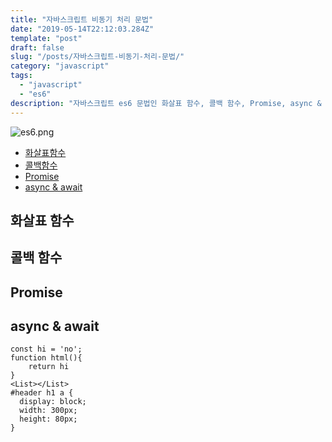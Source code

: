 ```yaml
---
title: "자바스크립트 비동기 처리 문법"
date: "2019-05-14T22:12:03.284Z"
template: "post"
draft: false
slug: "/posts/자바스크립트-비동기-처리-문법/"
category: "javascript"
tags:
  - "javascript"
  - "es6"
description: "자바스크립트 es6 문법인 화살표 함수, 콜백 함수, Promise, async & await에 대해 알아보기"
---
```


![es6.png](/media/es6.png)


- [화살표함수](#화살표-함수)
- [콜백함수](#콜백-함수)
- [Promise](#promise)
- [async & await](#async-&-await)



## 화살표 함수


## 콜백 함수



## Promise



## async & await


```javacript
const hi = 'no';
function html(){
	return hi
}
<List></List>
#header h1 a {
  display: block;
  width: 300px;
  height: 80px;
}
```